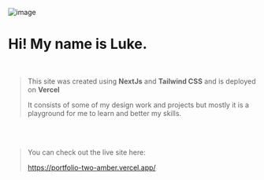 ![image](https://user-images.githubusercontent.com/51891628/154568370-8bb12078-b82c-40c9-bdec-0d4c89e504d7.png)


# **Hi!** My name is Luke. 

<br/>

> This site was created using **NextJs** and **Tailwind CSS** and is deployed on **Vercel** 
> 
> It consists of some of my design work and projects but mostly it is a playground for me to learn and better my skills.

<br/>
<br/>

> You can check out the live site here:
> 
> https://portfolio-two-amber.vercel.app/
